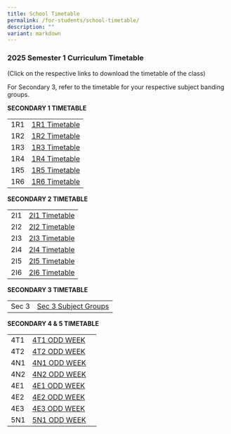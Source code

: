 ```yaml
---
title: School Timetable
permalink: /for-students/school-timetable/
description: ""
variant: markdown
---
```

### 2025 Semester 1 Curriculum Timetable  

(Click on the respective links to download the timetable of&nbsp;the class)<br>

For Secondary 3, refer to the timetable for your respective subject banding groups.

**SECONDARY 1 TIMETABLE**

|  |  |  
|---|---|
| 1R1 | [1R1 Timetable](/files/1R1.pdf) |
| 1R2 | [1R2 Timetable](/files/1R2.pdf) |
| 1R3 | [1R3 Timetable](/files/1R3.pdf) | 
| 1R4 | [1R4 Timetable](/files/1R4.pdf) |  
| 1R5 | [1R5 Timetable](/files/1R5.pdf) | 
| 1R6 | [1R6 Timetable](/files/1R6.pdf) | 


**SECONDARY 2 TIMETABLE**

|  |  |  
|---|---|
| 2I1 | [2I1 Timetable](/files/2I1.pdf) |
| 2I2 | [2I2 Timetable](/files/2I2.pdf) |
| 2I3 | [2I3 Timetable](/files/2I3.pdf) | 
| 2I4 | [2I4 Timetable](/files/2I4.pdf) | 
| 2I5 | [2I5 Timetable](/files/2I5.pdf) | 
| 2I6 | [2I6 Timetable](/files/2I6.pdf) |


**SECONDARY 3 TIMETABLE**

|  |  |  
|---|---|
| Sec 3 | [Sec 3 Subject Groups](/files/Sec_3_Subject_Groupings.pdf) |

**SECONDARY 4 &amp; 5 TIMETABLE**

|  |  |  |
|---|---|---|
| 4T1 | [4T1 ODD WEEK](/files/4T1_ODD_WEEK_UPDATED.pdf) | 
| 4T2 | [4T2 ODD WEEK](/files/4T2_ODD_WEEK_UPDATED.pdf) | 
| 4N1 | [4N1 ODD WEEK](/files/4N1_ODD_WEEK_UPDATED.pdf) | 
| 4N2 | [4N2 ODD WEEK](/files/4N2_ODD_WEEK_UPDATED.pdf) | 
| 4E1 | [4E1 ODD WEEK](/files/4E1_ODD_WEEK_UPDATED.pdf) | 
| 4E2 | [4E2 ODD WEEK](/files/4E2_ODD_WEEK_UPDATED.pdf) | 
| 4E3 | [4E3 ODD WEEK](/files/4E3_ODD_WEEK_UPDATED.pdf) | 
| 5N1 | [5N1 ODD WEEK](/files/5N1_ODD_WEEK_UPDATED.pdf) |